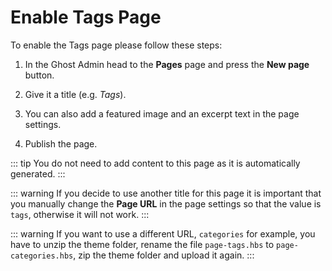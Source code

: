 # Enable Tags Page

To enable the Tags page please follow these steps:

1. In the Ghost Admin head to the **Pages** page and press the **New page** button.

2. Give it a title (e.g. _Tags_).

3. You can also add a featured image and an excerpt text in the page settings.

3. Publish the page.

::: tip
You do not need to add content to this page as it is automatically generated.
:::

::: warning
If you decide to use another title for this page it is important that you manually change the **Page URL** in the page settings so that the value is `tags`, otherwise it will not work.
:::

::: warning
If you want to use a different URL, `categories` for example, you have to unzip the theme folder, rename the file `page-tags.hbs` to `page-categories.hbs`, zip the theme folder and upload it again.
:::
